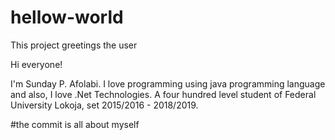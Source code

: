 # hellow-world
This project greetings the user

Hi everyone!

I'm Sunday P. Afolabi. I love programming using java programming language and also, I love .Net Technologies. A four hundred level student of Federal University Lokoja, set 2015/2016 - 2018/2019.

#the commit is all about myself
